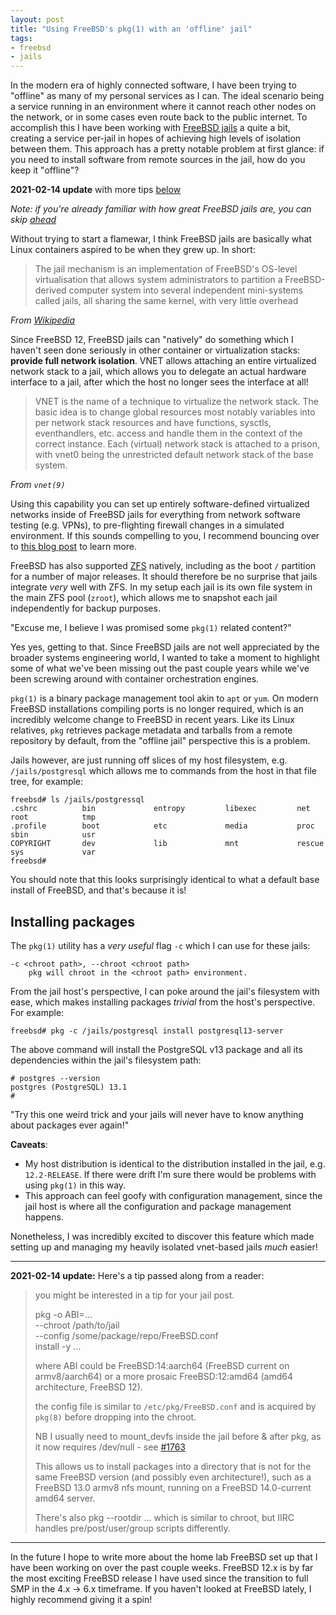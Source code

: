 ```yaml
---
layout: post
title: "Using FreeBSD's pkg(1) with an 'offline' jail"
tags:
- freebsd
- jails
---
```


In the modern era of highly connected software, I have been trying to "offline"
as many of my personal services as I can. The ideal scenario being a service
running in an environment where it cannot reach other nodes on the network, or
in some cases even route back to the public internet. To accomplish this I have
been working with [FreeBSD
jails](https://www.freebsd.org/doc/en_US.ISO8859-1/books/handbook/jails.html) a
quite a bit, creating a service per-jail in hopes of achieving high levels of
isolation between them. This approach has a pretty notable problem at first
glance: if you need to install software from remote sources in the jail, how do
you keep it "offline"?

**2021-02-14 update** with more tips [below](#update)


_Note: if you're already familiar with how great FreeBSD jails are, you can skip [ahead](#pkg)_

Without trying to start a flamewar, I think FreeBSD jails are basically what
Linux containers aspired to be when they grew up. In short:

> The jail mechanism is an implementation of FreeBSD's OS-level virtualisation
> that allows system administrators to partition a FreeBSD-derived computer
> system into several independent mini-systems called jails, all sharing the same
> kernel, with very little overhead

_From [Wikipedia](https://en.wikipedia.org/wiki/FreeBSD_jail)_

Since FreeBSD 12, FreeBSD jails can "natively" do something which I haven't
seen done seriously in other container or virtualization stacks: **provide full
network isolation**. VNET allows attaching an entire virtualized network stack
to a jail, which allows you to delegate an actual hardware interface to a jail,
after which the host no longer sees the interface at all!

> VNET is the name of a technique to virtualize the network stack.  The
> basic idea is to change global resources most notably variables into per
> network stack resources and have functions, sysctls, eventhandlers, etc.
> access and handle them in the context of the correct instance.  Each
> (virtual) network stack is attached to a prison, with vnet0 being the
> unrestricted default network stack of the base system.

_From `vnet(9)`_

Using this capability you can set up entirely software-defined virtualized networks inside of FreeBSD jails for everything from network software testing (e.g. VPNs), to pre-flighting firewall changes in a simulated environment. If this sounds compelling to you, I recommend bouncing over to [this blog post](https://klarasystems.com/articles/virtualize-your-network-on-freebsd-with-vnet/) to learn more.


FreeBSD has also supported
[ZFS](https://www.freebsd.org/doc/handbook/zfs-zfs.html)
natively, including as the boot `/` partition for a number of major releases.
It should therefore be no surprise that jails integrate _very_ well with ZFS.
In my setup each jail is its own file system in the main ZFS pool (`zroot`),
which allows me to snapshot each jail independently for backup purposes.


"Excuse me, I believe I was promised some `pkg(1)` related content?"


Yes yes, getting to that. Since FreeBSD jails are not well appreciated by the
broader systems engineering world, I wanted to take a moment to highlight some
of what we've been missing out the past couple years while we've been screwing
around with container orchestration engines.

`pkg(1)` is a binary package management tool akin to `apt` or `yum`. On modern
FreeBSD installations compiling ports is no longer required, which is an
incredibly welcome change to FreeBSD in recent years.  Like its Linux
relatives, `pkg` retrieves package metadata and tarballs from a remote
repository by default, from the "offline jail" perspective this is a problem.

Jails however, are just running off slices of my host filesystem, e.g. `/jails/postgresql` which allows me to commands from the host in that file tree, for example:

```
freebsd# ls /jails/postgressql
.cshrc          bin             entropy         libexec         net             root            tmp
.profile        boot            etc             media           proc            sbin            usr
COPYRIGHT       dev             lib             mnt             rescue          sys             var
freebsd#
```

You should note that this looks surprisingly identical to what a default base
install of FreeBSD, and that's because it is!

<a name="pkg"></a>
## Installing packages

The `pkg(1)` utility has a _very useful_ flag `-c` which I can use for these jails:

```
-c <chroot path>, --chroot <chroot path>
    pkg will chroot in the <chroot path> environment.
```

From the jail host's perspective, I can poke around the jail's filesystem with ease, which makes installing packages _trivial_ from the host's perspective. For example:

```
freebsd# pkg -c /jails/postgresql install postgresql13-server
```

The above command will install the PostgreSQL v13 package and all its dependencies within the jail's filesystem path:

```
# postgres --version
postgres (PostgreSQL) 13.1
#
```

"Try this one weird trick and your jails will never have to know anything about
packages ever again!"

**Caveats**:

* My host distribution is identical to the distribution installed in the jail,
  e.g. `12.2-RELEASE`. If there were drift I'm sure there would be problems
  with using `pkg(1)` in this way.
* This approach can feel goofy with configuration management, since the jail
  host is where all the configuration and package management happens.


Nonetheless, I was incredibly excited to discover this feature which made
setting up and managing my heavily isolated vnet-based jails *much* easier!

---

<a name="update"></a>
**2021-02-14 update:** Here's a tip passed along from a reader:

> you might be interested in a tip for your jail post.
>
> 	pkg -o ABI=... \
> 	--chroot /path/to/jail \
> 	--config /some/package/repo/FreeBSD.conf \
> 	install -y ...
>
> where ABI could be FreeBSD:14:aarch64 (FreeBSD current on armv8/aarch64) or a more prosaic FreeBSD:12:amd64 (amd64 architecture, FreeBSD 12).
>
> the config file is similar to `/etc/pkg/FreeBSD.conf` and is acquired by `pkg(8)` before dropping into the chroot.
>
> NB I usually need to mount_devfs inside the jail before & after pkg, as it now requires /dev/null - see [#1763](https://github.com/freebsd/pkg/issues/1763)
>
> This allows us to install packages into a directory that is not for the same FreeBSD version (and possibly even architecture!), such as a FreeBSD 13.0 armv8 nfs mount, running on a FreeBSD 14.0-current amd64 server.
>
> There's also pkg --rootdir ... which is similar to chroot, but IIRC handles pre/post/user/group scripts differently.

---

In the future I hope to write more about the home lab FreeBSD set up that I
have been working on over the past couple weeks. FreeBSD 12.x is by far the
most exciting FreeBSD release I have used since the transition to full SMP in
the 4.x -> 6.x timeframe. If you haven't looked at FreeBSD lately, I highly
recommend giving it a spin!
